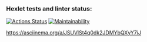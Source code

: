 ### Hexlet tests and linter status:
[![Actions Status](https://github.com/edji777/frontend-project-lvl2/workflows/hexlet-check/badge.svg)](https://github.com/edji777/frontend-project-lvl2/actions)
[![Maintainability](https://api.codeclimate.com/v1/badges/9589c3ef4e2766132bb9/maintainability)](https://codeclimate.com/github/edji777/frontend-project-lvl2/maintainability)

https://asciinema.org/a/JSUVlSt4q0dk2JDMYbQXyY7iJ